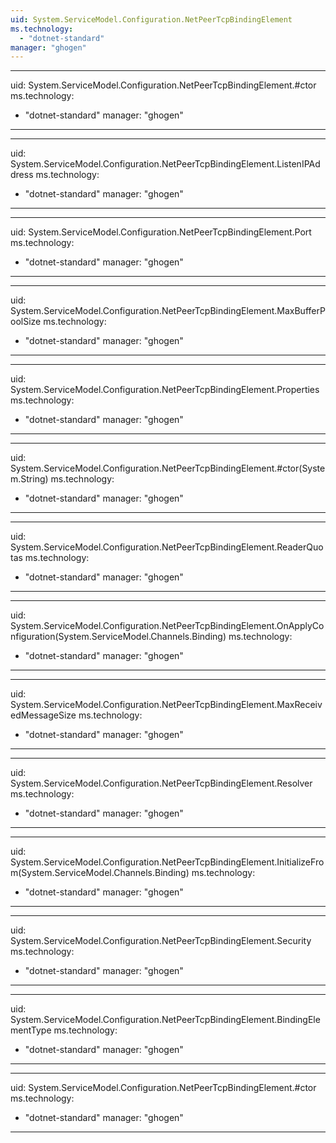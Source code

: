 ```yaml
---
uid: System.ServiceModel.Configuration.NetPeerTcpBindingElement
ms.technology: 
  - "dotnet-standard"
manager: "ghogen"
---
```


---
uid: System.ServiceModel.Configuration.NetPeerTcpBindingElement.#ctor
ms.technology: 
  - "dotnet-standard"
manager: "ghogen"
---

---
uid: System.ServiceModel.Configuration.NetPeerTcpBindingElement.ListenIPAddress
ms.technology: 
  - "dotnet-standard"
manager: "ghogen"
---

---
uid: System.ServiceModel.Configuration.NetPeerTcpBindingElement.Port
ms.technology: 
  - "dotnet-standard"
manager: "ghogen"
---

---
uid: System.ServiceModel.Configuration.NetPeerTcpBindingElement.MaxBufferPoolSize
ms.technology: 
  - "dotnet-standard"
manager: "ghogen"
---

---
uid: System.ServiceModel.Configuration.NetPeerTcpBindingElement.Properties
ms.technology: 
  - "dotnet-standard"
manager: "ghogen"
---

---
uid: System.ServiceModel.Configuration.NetPeerTcpBindingElement.#ctor(System.String)
ms.technology: 
  - "dotnet-standard"
manager: "ghogen"
---

---
uid: System.ServiceModel.Configuration.NetPeerTcpBindingElement.ReaderQuotas
ms.technology: 
  - "dotnet-standard"
manager: "ghogen"
---

---
uid: System.ServiceModel.Configuration.NetPeerTcpBindingElement.OnApplyConfiguration(System.ServiceModel.Channels.Binding)
ms.technology: 
  - "dotnet-standard"
manager: "ghogen"
---

---
uid: System.ServiceModel.Configuration.NetPeerTcpBindingElement.MaxReceivedMessageSize
ms.technology: 
  - "dotnet-standard"
manager: "ghogen"
---

---
uid: System.ServiceModel.Configuration.NetPeerTcpBindingElement.Resolver
ms.technology: 
  - "dotnet-standard"
manager: "ghogen"
---

---
uid: System.ServiceModel.Configuration.NetPeerTcpBindingElement.InitializeFrom(System.ServiceModel.Channels.Binding)
ms.technology: 
  - "dotnet-standard"
manager: "ghogen"
---

---
uid: System.ServiceModel.Configuration.NetPeerTcpBindingElement.Security
ms.technology: 
  - "dotnet-standard"
manager: "ghogen"
---

---
uid: System.ServiceModel.Configuration.NetPeerTcpBindingElement.BindingElementType
ms.technology: 
  - "dotnet-standard"
manager: "ghogen"
---

---
uid: System.ServiceModel.Configuration.NetPeerTcpBindingElement.#ctor
ms.technology: 
  - "dotnet-standard"
manager: "ghogen"
---
